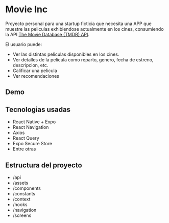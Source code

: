 # Movie Inc

Proyecto personal para una startup ficticia que necesita una APP que muestre las peliculas exhibiendose actualmente en los cines, consumiendo la API [The Movie Database (TMDB) API](https://developer.themoviedb.org/docs/getting-started).

El usuario puede:

- Ver las distintas peliculas disponibles en los cines.
- Ver detalles de la pelicula como reparto, genero, fecha de estreno, descripcion, etc.
- Calificar una pelicula
- Ver recomendaciones

## Demo

## Tecnologias usadas

- React Native + Expo
- React Navigation
- Axios
- React Query
- Expo Secure Store
- Entre otras

## Estructura del proyecto

- /api
- /assets
- /components
- /constants
- /context
- /hooks
- /navigation
- /screens
